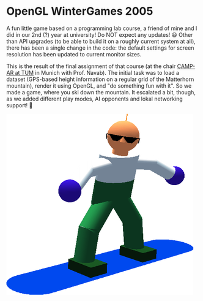 # OpenGL WinterGames 2005
A fun little game based on a programming lab course, a friend of mine and I did in our 2nd (?) year at university! Do NOT expect any updates! 😆 Other than API upgrades (to be able to build it on a roughly current system at all), there has been a single change in the code: the default settings for screen resolution has been updated to current monitor sizes.

This is the result of the final assignment of that course (at the chair [CAMP-AR at TUM](https://www.in.tum.de/campar) in Munich with Prof. Navab). The initial task was to load a dataset (GPS-based height information on a regular grid of the Matterhorn mountain), render it using OpenGL, and "do something fun with it". So we made a game, where you ski down the mountain. It escalated a bit, though, as we added different play modes, AI opponents and lokal networking support! 🤣

![Player character](https://raw.githubusercontent.com/Raffo84/OpenGL-WinterGames-2005/main/Avatar0.gif)

